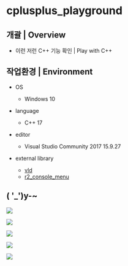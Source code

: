 # cplusplus_playground

## 개괄 | Overview
- 이런 저런 C++ 기능 확인 | Play with C++


## 작업환경 | Environment
- OS
  - Windows 10

- language
  - C++ 17

- editor
  - Visual Studio Community 2017 15.9.27

- external library
  - [vld]( https://kinddragon.github.io/vld/ )
  - [r2_console_menu]( https://github.com/R2Road/r2_console_menu )


## ( '_')y-~
<p float:left;">
<img src="https://github.com/R2Road/cplusplus_playground/blob/main/wiki/algorithm_astar_test_20220131_2.png"></img>
</p>
<p float:left;">
<img src="https://github.com/R2Road/cplusplus_playground/blob/main/wiki/algorithm_astar_test_20220131.png"></img>
</p>
<p float:left;">
<img 
src="https://github.com/R2Road/cplusplus_playground/blob/main/wiki/maze_generation_kruskals_test_20220609_1.png"></img>
</p>
<p float:left;">
<img src="https://github.com/R2Road/cplusplus_playground/blob/main/wiki/std_memory_shared_ptr_test_makeshared_and_memory_20221203_1.png"></img>
</p>
<p float:left;">
<img src="https://github.com/R2Road/cplusplus_playground/blob/main/wiki/cpp_lambda_test___size___20221217.png"></img>
</p>
